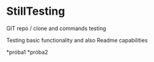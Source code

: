 # StillTesting
GIT repo / clone and commands testing

Testing basic functionality and also Readme capabilities

*próba1
*próba2
